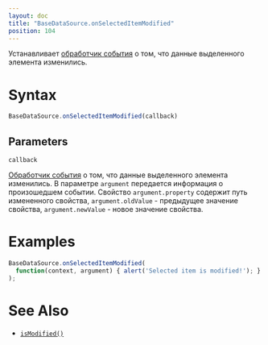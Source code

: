 ```yaml
---
layout: doc
title: "BaseDataSource.onSelectedItemModified"
position: 104
---
```


Устанавливает [обработчик события](../../../KeyConcepts/Script/) о том, что данные выделенного элемента изменились.

# Syntax

```js
BaseDataSource.onSelectedItemModified(callback)
```

## Parameters

`callback`

[Обработчик события](../../../KeyConcepts/Script/) о том, что данные выделенного элемента изменились.
В параметре `argument` передается информация о произошедшем событии. Свойство `argument.property`
содержит путь измененного свойства, `argument.oldValue` - предыдущее значение свойства,
`argument.newValue` - новое значение свойства.

# Examples

```js
BaseDataSource.onSelectedItemModified(
  function(context, argument) { alert('Selected item is modified!'); }
);
```

# See Also

* [`isModified()`](../BaseDataSource.isModified/)
